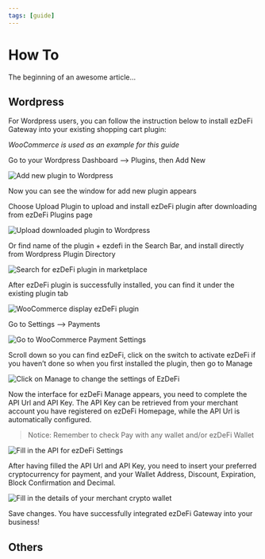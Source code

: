 ```yaml
---
tags: [guide]
---
```


# How To
The beginning of an awesome article...

## Wordpress
For Wordpress users, you can follow the instruction below to install ezDeFi Gateway into your existing shopping cart plugin:

*WooCommerce is used as an example for this guide*

Go to your Wordpress Dashboard –> Plugins, then Add New

![Add new plugin to Wordpress](../img/add-new.png "Add new plugin")

Now you can see the window for add new plugin appears

Choose Upload Plugin to upload and install ezDeFi plugin after downloading from ezDeFi Plugins page

![Upload downloaded plugin to Wordpress](../img/upload.png "Upload plugin")

Or find name of the plugin + ezdefi in the Search Bar, and install directly from Wordpress Plugin Directory

![Search for ezDeFi plugin in marketplace](../img/search.png "Search plugin")

After ezDeFi plugin is successfully installed, you can find it under the existing plugin tab

![WooCommerce display ezDeFi plugin](../img/woocommerce.png "WooCommerce display")

Go to Settings –> Payments

![Go to WooCommerce Payment Settings](../img/payment.png "WooCommerce settings")

Scroll down so you can find ezDeFi, click on the switch to activate ezDeFi if you haven’t done so when you first installed the plugin, then go to Manage

![Click on Manage to change the settings of EzDeFi](../img/manage.png "ezDeFi Settings")

Now the interface for ezDeFi Manage appears, you need to complete the API Url and API Key. The API Key can be retrieved from your merchant account you have registered on ezDeFi Homepage, while the API Url is automatically configured.

> Notice:
> Remember to check Pay with any wallet and/or ezDeFi Wallet 

![Fill in the API for ezDeFi Settings](../img/api.png "API Url and API Key")

After having filled the API Url and API Key, you need to insert your preferred cryptocurrency for payment, and your Wallet Address, Discount, Expiration, Block Confirmation and Decimal.

![Fill in the details of your merchant crypto wallet](../img/wallet.png "Wallet display")

Save changes. You have successfully integrated ezDeFi Gateway into your business!

## Others
